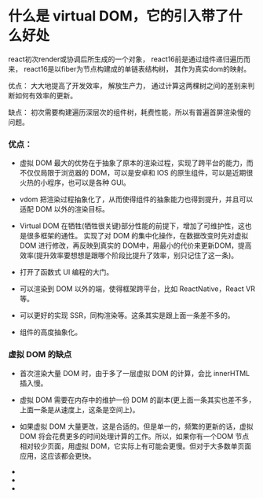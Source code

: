 

# 什么是 virtual DOM，它的引入带了什么好处


react初次render或协调后所生成的一个对象，
react16前是通过组件递归遍历而来，
react16是以fiber为节点构建成的单链表结构树，
其作为真实dom的映射。 

优点：
大大地提高了开发效率，
解放生产力，
通过计算这两棵树之间的差别来判断如何有效率的更新。 

缺点：
初次需要构建遍历深层次的组件树，耗费性能，所以有普遍首屏渲染慢的问题。


### 优点：

- 虚拟 DOM 最大的优势在于抽象了原本的渲染过程，实现了跨平台的能力，而不仅仅局限于浏览器的 DOM，可以是安卓和 IOS 的原生组件，可以是近期很火热的小程序，也可以是各种 GUI。

- vdom 把渲染过程抽象化了，从而使得组件的抽象能力也得到提升，并且可以适配 DOM 以外的渲染目标。

- Virtual DOM 在牺牲(牺牲很关键)部分性能的前提下，增加了可维护性，这也是很多框架的通性。 实现了对 DOM 的集中化操作，在数据改变时先对虚拟 DOM 进行修改，再反映到真实的 DOM中，用最小的代价来更新DOM，提高效率(提升效率要想想是跟哪个阶段比提升了效率，别只记住了这一条)。

- 打开了函数式 UI 编程的大门。

- 可以渲染到 DOM 以外的端，使得框架跨平台，比如 ReactNative，React VR 等。

- 可以更好的实现 SSR，同构渲染等。这条其实是跟上面一条差不多的。

- 组件的高度抽象化。

### 虚拟 DOM 的缺点

- 首次渲染大量 DOM 时，由于多了一层虚拟 DOM 的计算，会比 innerHTML 插入慢。

- 虚拟 DOM 需要在内存中的维护一份 DOM 的副本(更上面一条其实也差不多，上面一条是从速度上，这条是空间上)。

- 如果虚拟 DOM 大量更改，这是合适的。但是单一的，频繁的更新的话，虚拟 DOM 将会花费更多的时间处理计算的工作。所以，如果你有一个DOM 节点相对较少页面，用虚拟 DOM，它实际上有可能会更慢。但对于大多数单页面应用，这应该都会更快。

- 

- 

- 


























